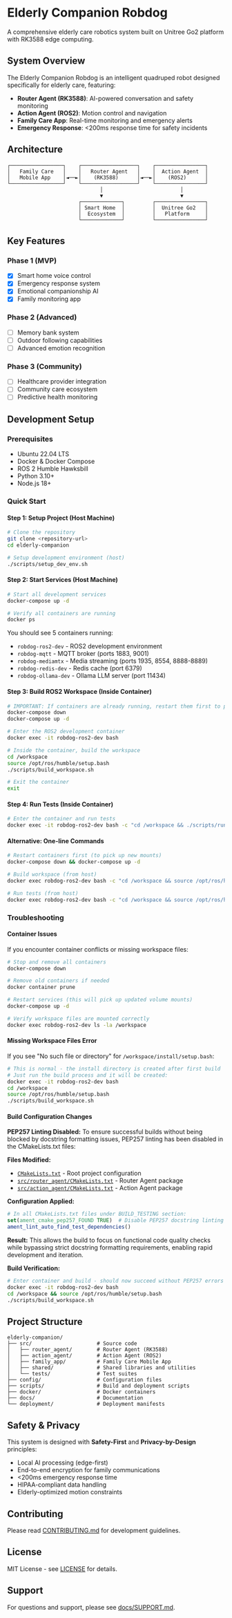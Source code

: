 # Elderly Companion Robdog

A comprehensive elderly care robotics system built on Unitree Go2 platform with RK3588 edge computing.

## System Overview

The Elderly Companion Robdog is an intelligent quadruped robot designed specifically for elderly care, featuring:

- **Router Agent (RK3588)**: AI-powered conversation and safety monitoring
- **Action Agent (ROS2)**: Motion control and navigation 
- **Family Care App**: Real-time monitoring and emergency alerts
- **Emergency Response**: <200ms response time for safety incidents

## Architecture

```
┌─────────────────┐    ┌──────────────────┐    ┌────────────────┐
│   Family Care   │    │   Router Agent   │    │  Action Agent  │
│   Mobile App    │◄──►│    (RK3588)      │◄──►│    (ROS2)      │
└─────────────────┘    └──────────────────┘    └────────────────┘
                              │                         │
                              ▼                         ▼
                       ┌─────────────┐         ┌────────────────┐
                       │ Smart Home  │         │  Unitree Go2   │
                       │  Ecosystem  │         │   Platform     │
                       └─────────────┘         └────────────────┘
```

## Key Features

### Phase 1 (MVP)
- [x] Smart home voice control
- [x] Emergency response system
- [x] Emotional companionship AI
- [x] Family monitoring app

### Phase 2 (Advanced)
- [ ] Memory bank system
- [ ] Outdoor following capabilities
- [ ] Advanced emotion recognition

### Phase 3 (Community)
- [ ] Healthcare provider integration
- [ ] Community care ecosystem
- [ ] Predictive health monitoring

## Development Setup

### Prerequisites
- Ubuntu 22.04 LTS
- Docker & Docker Compose
- ROS 2 Humble Hawksbill
- Python 3.10+
- Node.js 18+

### Quick Start

#### Step 1: Setup Project (Host Machine)
```bash
# Clone the repository
git clone <repository-url>
cd elderly-companion

# Setup development environment (host)
./scripts/setup_dev_env.sh
```

#### Step 2: Start Services (Host Machine)
```bash
# Start all development services
docker-compose up -d

# Verify all containers are running
docker ps
```

You should see 5 containers running:
- `robdog-ros2-dev` - ROS2 development environment
- `robdog-mqtt` - MQTT broker (ports 1883, 9001)
- `robdog-mediamtx` - Media streaming (ports 1935, 8554, 8888-8889)
- `robdog-redis-dev` - Redis cache (port 6379)
- `robdog-ollama-dev` - Ollama LLM server (port 11434)

#### Step 3: Build ROS2 Workspace (Inside Container)
```bash
# IMPORTANT: If containers are already running, restart them first to pick up new volume mounts
docker-compose down
docker-compose up -d

# Enter the ROS2 development container
docker exec -it robdog-ros2-dev bash

# Inside the container, build the workspace
cd /workspace
source /opt/ros/humble/setup.bash
./scripts/build_workspace.sh

# Exit the container
exit
```

#### Step 4: Run Tests (Inside Container)
```bash
# Enter the container and run tests
docker exec -it robdog-ros2-dev bash -c "cd /workspace && ./scripts/run_tests.sh"
```

#### Alternative: One-line Commands
```bash
# Restart containers first (to pick up new mounts)
docker-compose down && docker-compose up -d

# Build workspace (from host)
docker exec robdog-ros2-dev bash -c "cd /workspace && source /opt/ros/humble/setup.bash && ./scripts/build_workspace.sh"

# Run tests (from host)
docker exec robdog-ros2-dev bash -c "cd /workspace && source /opt/ros/humble/setup.bash && ./scripts/run_tests.sh"
```

### Troubleshooting

#### Container Issues
If you encounter container conflicts or missing workspace files:
```bash
# Stop and remove all containers
docker-compose down

# Remove old containers if needed
docker container prune

# Restart services (this will pick up updated volume mounts)
docker-compose up -d

# Verify workspace files are mounted correctly
docker exec robdog-ros2-dev ls -la /workspace
```

#### Missing Workspace Files Error
If you see "No such file or directory" for `/workspace/install/setup.bash`:
```bash
# This is normal - the install directory is created after first build
# Just run the build process and it will be created:
docker exec -it robdog-ros2-dev bash
cd /workspace
source /opt/ros/humble/setup.bash
./scripts/build_workspace.sh
```

#### Build Configuration Changes

**PEP257 Linting Disabled:**
To ensure successful builds without being blocked by docstring formatting issues, PEP257 linting has been disabled in the CMakeLists.txt files:

**Files Modified:**
- [`CMakeLists.txt`](CMakeLists.txt) - Root project configuration
- [`src/router_agent/CMakeLists.txt`](src/router_agent/CMakeLists.txt) - Router Agent package
- [`src/action_agent/CMakeLists.txt`](src/action_agent/CMakeLists.txt) - Action Agent package

**Configuration Applied:**
```cmake
# In all CMakeLists.txt files under BUILD_TESTING section:
set(ament_cmake_pep257_FOUND TRUE)  # Disable PEP257 docstring linting
ament_lint_auto_find_test_dependencies()
```

**Result:**
This allows the build to focus on functional code quality checks while bypassing strict docstring formatting requirements, enabling rapid development and iteration.

**Build Verification:**
```bash
# Enter container and build - should now succeed without PEP257 errors
docker exec -it robdog-ros2-dev bash
cd /workspace && source /opt/ros/humble/setup.bash
./scripts/build_workspace.sh
```


## Project Structure

```
elderly-companion/
├── src/                     # Source code
│   ├── router_agent/        # Router Agent (RK3588)
│   ├── action_agent/        # Action Agent (ROS2)
│   ├── family_app/          # Family Care Mobile App
│   ├── shared/              # Shared libraries and utilities
│   └── tests/               # Test suites
├── config/                  # Configuration files
├── scripts/                 # Build and deployment scripts
├── docker/                  # Docker containers
├── docs/                    # Documentation
└── deployment/              # Deployment manifests
```

## Safety & Privacy

This system is designed with **Safety-First** and **Privacy-by-Design** principles:

- Local AI processing (edge-first)
- End-to-end encryption for family communications
- <200ms emergency response time
- HIPAA-compliant data handling
- Elderly-optimized motion constraints

## Contributing

Please read [CONTRIBUTING.md](docs/CONTRIBUTING.md) for development guidelines.

## License

MIT License - see [LICENSE](LICENSE) for details.

## Support

For questions and support, please see [docs/SUPPORT.md](docs/SUPPORT.md).